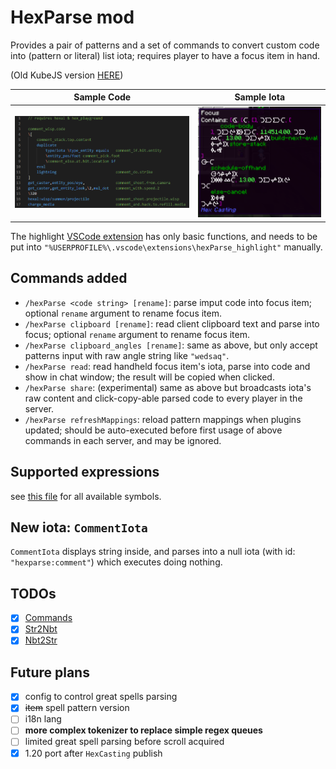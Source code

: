 # HexParse mod

Provides a pair of patterns and a set of commands to convert custom code into (pattern or literal) list iota; requires player to have a focus item in hand.

(Old KubeJS version [HERE](https://github.com/YukkuriC/hex_playground/blob/1.19/server_scripts/Parser.js))

| Sample Code                           | Sample Iota                           |
|---------------------------------------|---------------------------------------|
| ![Sample Code](img/sample%20code.png) | ![Sample Iota](img/sample%20iota.png) |

The
highlight [VSCode extension](https://github.com/YukkuriC/hexParse_scripts/tree/main/.vscode/extensions/hexParse_highlight)
has only basic functions, and needs to be put into `"%USERPROFILE%\.vscode\extensions\hexParse_highlight"` manually.

## Commands added

- `/hexParse <code string> [rename]`: parse imput code into focus item; optional `rename` argument to rename focus item.
- `/hexParse clipboard [rename]`: read client clipboard text and parse into focus; optional `rename` argument to rename
  focus item.
- `/hexParse clipboard_angles [rename]`: same as above, but only accept patterns input with raw angle string like
  `"wedsaq"`.
- `/hexParse read`: read handheld focus item's iota, parse into code and show in chat window; the result will be copied
  when clicked.
- `/hexParse share`: (experimental) same as above but broadcasts iota's raw content and click-copy-able parsed code to
  every player in the server.
- `/hexParse refreshMappings`: reload pattern mappings when plugins updated; should be auto-executed before first usage
  of above commands in each server, and may be ignored.

## Supported expressions

see [this file](SYNTAX.md) for all available symbols.

## New iota: `CommentIota`

`CommentIota` displays string inside, and parses into a null iota (with id: `"hexparse:comment"`) which executes doing
nothing.

## TODOs

* [x] [Commands](common/src/main/java/io/yukkuric/hexparse/commands/TODO.md)
* [x] [Str2Nbt](common/src/main/java/io/yukkuric/hexparse/parsers/str2nbt/TODO.md)
* [x] [Nbt2Str](common/src/main/java/io/yukkuric/hexparse/parsers/nbt2str/TODO.md)

## Future plans

* [x] config to control great spells parsing
* [x] ~~item~~ spell pattern version
* [ ] i18n lang
* [ ] **more complex tokenizer to replace simple regex queues**
* [ ] limited great spell parsing before scroll acquired
* [x] 1.20 port after `HexCasting` publish
